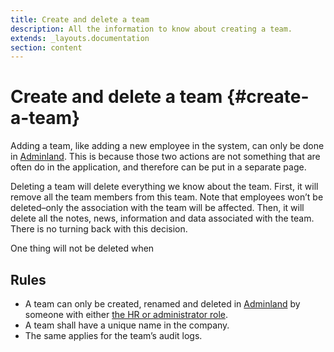 ```yaml
---
title: Create and delete a team
description: All the information to know about creating a team.
extends: _layouts.documentation
section: content
---
```


# Create and delete a team {#create-a-team}

Adding a team, like adding a new employee in the system, can only be done in [Adminland](/docs/adminland). This is because those two actions are not something that are often do in the application, and therefore can be put in a separate page.

Deleting a team will delete everything we know about the team. First, it will remove all the team members from this team. Note that employees won’t be deleted–only the association with the team will be affected. Then, it will delete all the notes, news, information and data associated with the team. There is no turning back with this decision.

One thing will not be deleted when

## Rules

* A team can only be created, renamed and deleted in [Adminland](/docs/adminland) by someone with either [the HR or administrator role](/docs/understanding-roles).
* A team shall have a unique name in the company.
* The same applies for the team’s audit logs.
